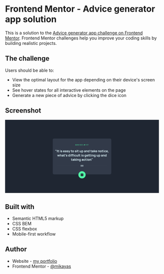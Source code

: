 # Frontend Mentor - Advice generator app solution

This is a solution to the [Advice generator app challenge on Frontend Mentor](https://www.frontendmentor.io/challenges/advice-generator-app-QdUG-13db). Frontend Mentor challenges help you improve your coding skills by building realistic projects.


## The challenge

Users should be able to:

- View the optimal layout for the app depending on their device's screen size
- See hover states for all interactive elements on the page
- Generate a new piece of advice by clicking the dice icon


## Screenshot

![screenshot](./screenshot.png)


## Built with

- Semantic HTML5 markup
- CSS BEM
- CSS flexbox
- Mobile-first workflow


## Author

- Website - [my portfolio](https://mikayas.github.io/portfolio/)
- Frontend Mentor - [@mikayas](https://www.frontendmentor.io/profile/mikayas)